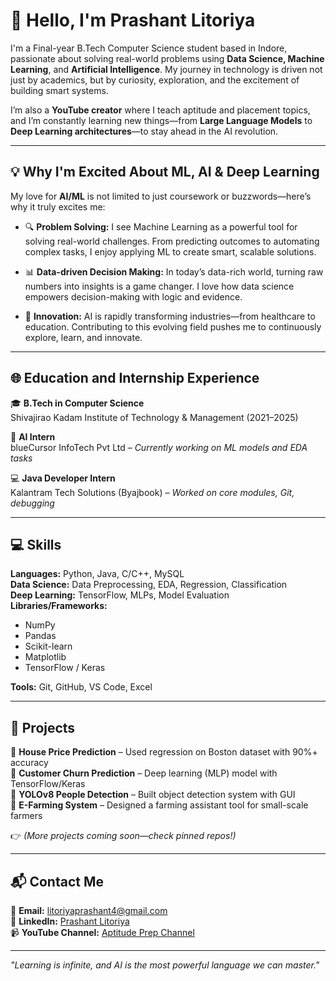 # 👋 Hello, I'm Prashant Litoriya

I'm a Final-year B.Tech Computer Science student based in Indore, passionate about solving real-world problems using **Data Science, Machine Learning**, and **Artificial Intelligence**. My journey in technology is driven not just by academics, but by curiosity, exploration, and the excitement of building smart systems.

I’m also a **YouTube creator** where I teach aptitude and placement topics, and I’m constantly learning new things—from **Large Language Models** to **Deep Learning architectures**—to stay ahead in the AI revolution.

---

## 💡 Why I'm Excited About ML, AI & Deep Learning

My love for **AI/ML** is not limited to just coursework or buzzwords—here’s why it truly excites me:

- 🔍 **Problem Solving:** I see Machine Learning as a powerful tool for solving real-world challenges. From predicting outcomes to automating complex tasks, I enjoy applying ML to create smart, scalable solutions.

- 📊 **Data-driven Decision Making:** In today’s data-rich world, turning raw numbers into insights is a game changer. I love how data science empowers decision-making with logic and evidence.

- 🚀 **Innovation:** AI is rapidly transforming industries—from healthcare to education. Contributing to this evolving field pushes me to continuously explore, learn, and innovate.

---

## 🌐 Education and Internship Experience

🎓 **B.Tech in Computer Science**  
Shivajirao Kadam Institute of Technology & Management (2021–2025)

🧪 **AI Intern**  
blueCursor InfoTech Pvt Ltd – *Currently working on ML models and EDA tasks*

💻 **Java Developer Intern**  
Kalantram Tech Solutions (Byajbook) – *Worked on core modules, Git, debugging*

---

## 💻 Skills

**Languages:** Python, Java, C/C++, MySQL  
**Data Science:** Data Preprocessing, EDA, Regression, Classification  
**Deep Learning:** TensorFlow, MLPs, Model Evaluation  
**Libraries/Frameworks:**  
- NumPy  
- Pandas  
- Scikit-learn  
- Matplotlib  
- TensorFlow / Keras  

**Tools:** Git, GitHub, VS Code, Excel

---

## 🚀 Projects

🔹 **House Price Prediction** – Used regression on Boston dataset with 90%+ accuracy  
🔹 **Customer Churn Prediction** – Deep learning (MLP) model with TensorFlow/Keras  
🔹 **YOLOv8 People Detection** – Built object detection system with GUI  
🔹 **E-Farming System** – Designed a farming assistant tool for small-scale farmers  

👉 *(More projects coming soon—check pinned repos!)*

---

## 📬 Contact Me

📧 **Email:** litoriyaprashant4@gmail.com  
🔗 **LinkedIn:** [Prashant Litoriya](https://www.linkedin.com/in/prashant-litoriya-7a996224a/)  
📹 **YouTube Channel:** [Aptitude Prep Channel](https://www.youtube.com/@booscode)  

---

_"Learning is infinite, and AI is the most powerful language we can master."_

